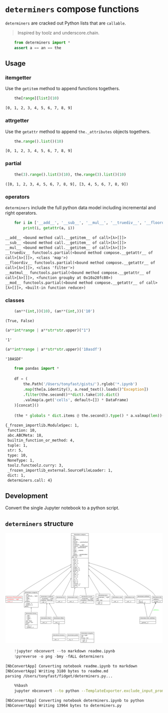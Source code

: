 
# `determiners` compose functions

`determiners` are cracked out Python lists that are `callable`. 

> Inspired by toolz and underscore.chain.


```python
    from determiners import *    
    assert a == an == the
```

## Usage

### itemgetter

Use the `getitem` method to append functions togethers.


```python
    the[range][list](10)
```




    [0, 1, 2, 3, 4, 5, 6, 7, 8, 9]



### attrgetter

Use the `getattr` method to append `the._attributes` objects togethers.


```python
    the.range().list()(10)
```




    [0, 1, 2, 3, 4, 5, 6, 7, 8, 9]



### partial


```python
    the(3).range().list()(10), the.range(3).list()(10)
```




    ([0, 1, 2, 3, 4, 5, 6, 7, 8, 9], [3, 4, 5, 6, 7, 8, 9])



### operators

`determiners` include the full python data model including incremental and right operators.


```python
    for i in ['__add__', '__sub__', '__mul__', '__truediv__', '__floordiv__', '__matmul__', '__mod__']:
        print(i, getattr(a, i))
```

    __add__ <bound method call.__getitem__ of call>[λ>[]]>
    __sub__ <bound method call.__getitem__ of call>[λ>[]]>
    __mul__ <bound method call.__getitem__ of call>[λ>[]]>
    __truediv__ functools.partial(<bound method compose.__getattr__ of call>[λ>[]]>, <class 'map'>)
    __floordiv__ functools.partial(<bound method compose.__getattr__ of call>[λ>[]]>, <class 'filter'>)
    __matmul__ functools.partial(<bound method compose.__getattr__ of call>[λ>[]]>, <function groupby at 0x10a20fc80>)
    __mod__ functools.partial(<bound method compose.__getattr__ of call>[λ>[]]>, <built-in function reduce>)


### classes


```python
    (an**(int,))(10), (an**(int,))('10')
```




    (True, False)




```python
(a**int*range | a**str*str.upper)("1")
```




    '1'




```python
(a**int*range | a**str*str.upper)('10asdf')
```




    '10ASDF'




```python
    from pandas import *

    df = (
        the.Path('/Users/tonyfast/gists/').rglob('*.ipynb')
        .map(the[a.identity(), a.read_text().loads()^Exception])
        .filter(the.second()**dict).take(10).dict()
        .valmap(a.get('cells', default=[]) * DataFrame)
    )[concat]()

    (the * globals * dict.items @ the.second().type() * a.valmap(len))()
```




    {_frozen_importlib.ModuleSpec: 1,
     function: 10,
     abc.ABCMeta: 18,
     builtin_function_or_method: 4,
     tuple: 1,
     str: 5,
     type: 10,
     NoneType: 1,
     toolz.functoolz.curry: 3,
     _frozen_importlib_external.SourceFileLoader: 1,
     dict: 1,
     determiners.call: 4}



## Development

Convert the single Jupyter notebook to a python script.

## `determiners` structure

![](classes_No_Name.png)


```python
    !jupyter nbconvert --to markdown readme.ipynb
    !pyreverse -o png -bmy -fALL determiners
```

    [NbConvertApp] Converting notebook readme.ipynb to markdown
    [NbConvertApp] Writing 3180 bytes to readme.md
    parsing /Users/tonyfast/fidget/determiners.py...



```bash
    %%bash 
    jupyter nbconvert --to python --TemplateExporter.exclude_input_prompt=True determiners.ipynb
```

    [NbConvertApp] Converting notebook determiners.ipynb to python
    [NbConvertApp] Writing 13964 bytes to determiners.py



```python

```

